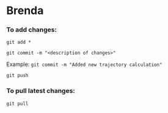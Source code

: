 # Brenda

### To add changes:
```
git add *
```

```
git commit -m "<description of changes>"
```
Example: `git commit -m "Added new trajectory calculation"`

```
git push
```

### To pull latest changes:
```
git pull
```
